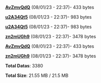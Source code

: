 [**AvZmvQdQ**](/data/AvZmvQdQ.txt) (08/01/23 - 22:37)- 433 bytes

[**u2A34Qt5**](/data/u2A34Qt5.txt) (08/01/23 - 22:37)- 983 bytes

[**u2A34Qt5**](/data/u2A34Qt5.txt) (08/01/23 - 22:37)- 983 bytes

[**zn2mUGh9**](/data/zn2mUGh9.txt) (08/01/23 - 22:37)- 3478 bytes

[**AvZmvQdQ**](/data/AvZmvQdQ.txt) (08/01/23 - 22:37)- 433 bytes

[**zn2mUGh9**](/data/zn2mUGh9.txt) (08/01/23 - 22:37)- 3478 bytes

**Total Datas**: 3380

**Total Size**: 21.55 MB / 21.5 MB